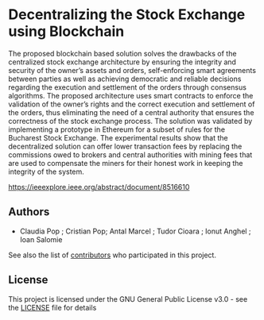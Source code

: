 

# Decentralizing the Stock Exchange using Blockchain 



The proposed blockchain based solution solves the drawbacks of the centralized stock exchange architecture by ensuring the integrity and security of the owner’s assets and orders, self-enforcing smart agreements between parties as well as achieving democratic and reliable decisions regarding the execution and settlement of the orders through consensus algorithms. The proposed architecture uses smart contracts to enforce the validation of the owner’s rights and the correct execution and settlement of the orders, thus eliminating the need of a central authority that ensures the correctness of the stock exchange process.  The solution was validated by implementing a prototype in Ethereum for a subset of rules for the Bucharest Stock Exchange. The experimental results show that the decentralized solution can offer lower transaction fees by replacing the commissions owed to brokers and central authorities with mining fees that are used to compensate the miners for their honest work in keeping the integrity of the system.

https://ieeexplore.ieee.org/abstract/document/8516610





## Authors

* Claudia Pop ; Cristian Pop; Antal Marcel ;  Tudor Cioara ;  Ionut Anghel ;  Ioan Salomie

See also the list of [contributors](https://github.com/claudiadaniela/stock-exchange/graphs/contributors) who participated in this project.

## License

This project is licensed under the GNU General Public License v3.0 - see the [LICENSE](LICENSE) file for details


